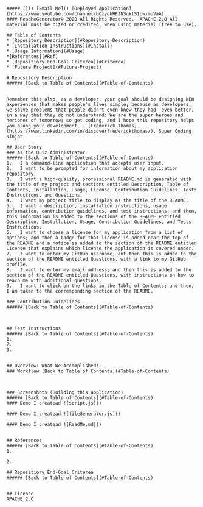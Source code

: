 # 
    ##### []() [Email Me]() [Deployed Application](https://www.youtube.com/channel/UCzyohHEJNSqklS1bwxmuVaA)
    #### ReadMeGenerator© 2020 All Rights Reserved.  APACHE 2.O All material must be cited or credited, when using material (free to use).
    
    ## Table of Contents
    * [Repository Description](#Repository-Description)
    * [Installation Instructions](#Install)
    * [Usage Information](#Usage)
    *[References](#Ref)
    * [Repositiory End-Goal Criterea](#Criterea)
    * [Future Project](#Future-Project)
    
    # Repository Description
    ###### [Back to Table of Contents](#Table-of-Contents)
    
    
    Remember this also, as a developer, your goal should be designing NEW experiences that makes people's lives simple; because as developers, we solve problems that people didn't even knew they had- even better, in a way that they do not understand: We are the super heroes and heriones of tomorrow; so get coding, and I hope this repository helps you along your development. - [Frederick Thomas](https://www.linkedin.com/in/discoverfrederickthomas/), Super Coding Ninja™
    
    ## User Story
    ### As the Quiz Administrator
    ###### [Back to Table of Contents](#Table-of-Contents)
    1.   I a command-line application that accepts user input.
    2.   I want to be prompted for information about my application repository.
    3.   I want a high-quality, professional README.md is generated with the title of my project and sections entitled Description, Table of Contents, Installation, Usage, License, Contribution Guidelines, Tests Instructions, and Questions.
    4.   I want my project title to display as the title of the README.
    5.   I want a description, installation instructions, usage information, contribution guidelines, and test instructions; and then, this information is added to the sections of the README entitled Description, Installation, Usage, Contribution Guidelines, and Tests Instructions.
    6.   I want to choose a license for my application from a list of options; and then a badge for that license is added near the top of the README and a notice is added to the section of the README entitled License that explains which license the application is covered under.  
    7.   I want to enter my GitHub username; ant then this is added to the section of the README entitled Questions, with a link to my GitHub profile.
    8.   I want to enter my email address; and then this is added to the section of the README entitled Questions, with instructions on how to reach me with additional questions.
    9.   I want to click on the links in the Table of Contents; and then, I am taken to the corresponding section of the README.
    
    ### Contribution Guidelines
    ###### [Back to Table of Contents](#Table-of-Contents)
    
    
    
    ## Test Instructions
    ###### [Back to Table of Contents](#Table-of-Contents)
    1.  
    2.  
    3.  
    
    
    ## Overview: What We Accomplished!
    ### Workflow [Back to Table of Contents](#Table-of-Contents)
    
    
    
    ### Screenshots (Building this application)
    ###### [Back to Table of Contents](#Table-of-Contents)
    #### Demo I createad ![script.js]()
    
    #### Demo I createad ![fileGenerator.js]()
    
    #### Demo I createad ![ReadMe.md]()
    
    
    ## References
    ###### [Back to Table of Contents](#Table-of-Contents)
    1.  
    
    2.  
    
    ## Repositiory End-Goal Criterea
    ###### [Back to Table of Contents](#Table-of-Contents)
    
    
    ## License
    APACHE 2.O
    
   
